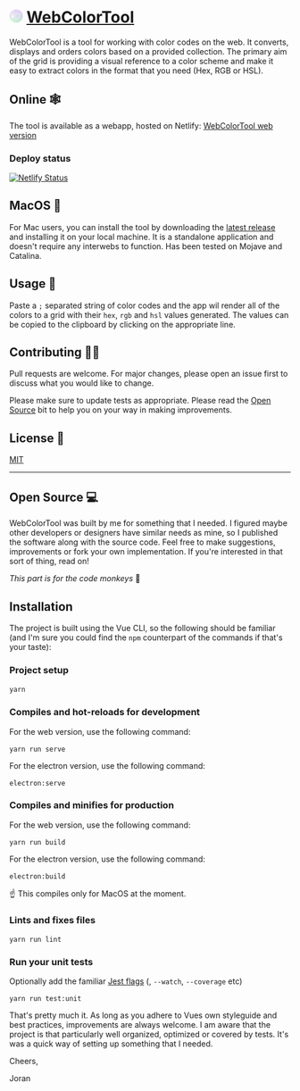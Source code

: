 # ![WebColorTool](https://github.com/joranquinten/webcolortool/raw/master/build/icons/24x24.png "Web Color Tool") [WebColorTool](https://webcolortool.netlify.com)

WebColorTool is a tool for working with color codes on the web. It converts, displays and orders colors based on a provided collection. The primary aim of the grid is providing a visual reference to a color scheme and make it easy to extract colors in the format that you need (Hex, RGB or HSL).

## Online 🕸

The tool is available as a webapp, hosted on Netlify: [WebColorTool web version](https://webcolortool.netlify.app/)

### Deploy status
[![Netlify Status](https://api.netlify.com/api/v1/badges/acd3d19b-2dea-4360-b15c-fe551ca5cc6e/deploy-status)](https://app.netlify.com/sites/webcolortool/deploys)

## MacOS 🍏

For Mac users, you can install the tool by downloading the [latest release](https://github.com/joranquinten/webcolortool/releases/latest) and installing it on your local machine. It is a standalone application and doesn't require any interwebs to function. Has been tested on Mojave and Catalina.

## Usage 🎨

Paste a `;` separated string of color codes and the app wil render all of the colors to a grid with their `hex`, `rgb` and `hsl` values generated. The values can be copied to the clipboard by clicking on the appropriate line.

## Contributing 🤷‍♂️

Pull requests are welcome. For major changes, please open an issue first to discuss what you would like to change.

Please make sure to update tests as appropriate. Please read the [Open Source](open-source) bit to help you on your way in making improvements.

## License 📃

[MIT](https://choosealicense.com/licenses/mit/)

---

## Open Source 💻

WebColorTool was built by me for something that I needed. I figured maybe other developers or designers have similar needs as mine, so I published the software along with the source code. Feel free to make suggestions, improvements or fork your own implementation. If you're interested in that sort of thing, read on!

_This part is for the code monkeys_ 🐒

## Installation

The project is built using the Vue CLI, so the following should be familiar (and I'm sure you could find the `npm` counterpart of the commands if that's your taste):

### Project setup

```
yarn
```

### Compiles and hot-reloads for development

For the web version, use the following command:

```
yarn run serve
```

For the electron version, use the following command:
```
electron:serve
```

### Compiles and minifies for production

For the web version, use the following command:

```
yarn run build
```

For the electron version, use the following command:
```
electron:build
```

☝️ This compiles only for MacOS at the moment.

### Lints and fixes files

```
yarn run lint
```

### Run your unit tests

Optionally add the familiar [Jest flags](https://jestjs.io/docs/en/cli) (<pattern or filename>, `--watch`, `--coverage` etc)

```
yarn run test:unit
```

That's pretty much it. As long as you adhere to Vues own styleguide and best practices, improvements are always welcome. I am aware that the project is that particularly well organized, optimized or covered by tests. It's was a quick way of setting up something that I needed. 

Cheers,

Joran
